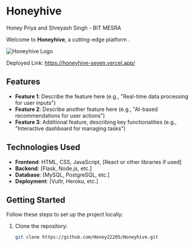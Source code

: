 
# Honeyhive

Honey Priya and Shreyash Singh - BIT MESRA

Welcome to **Honeyhive**, a cutting-edge platform .

![Honeyhive Logo](images/HIVE.gif)

Deployed Link: https://honeyhive-seven.vercel.app/

## Features

- **Feature 1**: Describe the feature here (e.g., "Real-time data processing for user inputs")
- **Feature 2**: Describe another feature here (e.g., "AI-based recommendations for user actions")
- **Feature 3**: Additional feature, describing key functionalities (e.g., "Interactive dashboard for managing tasks")
  
## Technologies Used

- **Frontend**: HTML, CSS, JavaScript, [React or other libraries if used]
- **Backend**: [Flask, Node.js, etc.]
- **Database**: [MySQL, PostgreSQL, etc.]
- **Deployment**: [Vultr, Heroku, etc.]

## Getting Started

Follow these steps to set up the project locally:

1. Clone the repository:
   ```bash
   git clone https://github.com/Honey22205/Honeyhive.git
